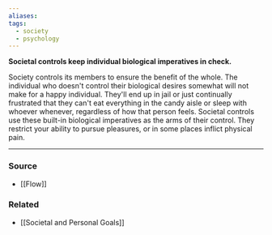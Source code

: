 ```yaml
---
aliases: 
tags:
  - society
  - psychology
---
```

**Societal controls keep individual biological imperatives in check.**

Society controls its members to ensure the benefit of the whole. The individual who doesn't control their biological desires somewhat will not make for a happy individual. They'll end up in jail or just continually frustrated that they can't eat everything in the candy aisle or sleep with whoever whenever, regardless of how that person feels. Societal controls use these built-in biological imperatives as the arms of their control. They restrict your ability to pursue pleasures, or in some places inflict physical pain.

---

### Source
- [[Flow]]

### Related
- [[Societal and Personal Goals]]